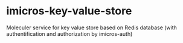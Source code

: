 # imicros-key-value-store
Moleculer service for key value store based on Redis database (with authentification and authorization by imicros-auth) 
